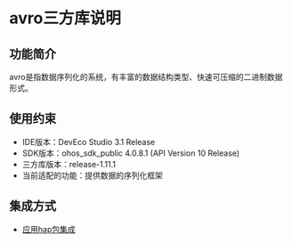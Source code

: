 # avro三方库说明
## 功能简介
avro是指数据序列化的系统，有丰富的数据结构类型、快速可压缩的二进制数据形式。
## 使用约束
- IDE版本：DevEco Studio 3.1 Release
- SDK版本：ohos_sdk_public 4.0.8.1 (API Version 10 Release)
- 三方库版本：release-1.11.1
- 当前适配的功能：提供数据的序列化框架

## 集成方式
+ [应用hap包集成](docs/hap_integrate.md)